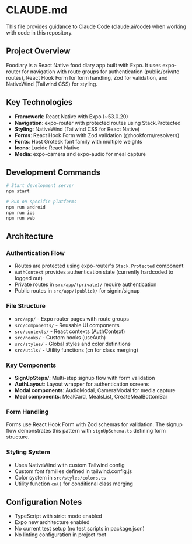 # CLAUDE.md

This file provides guidance to Claude Code (claude.ai/code) when working with code in this repository.

## Project Overview

Foodiary is a React Native food diary app built with Expo. It uses expo-router for navigation with route groups for authentication (public/private routes), React Hook Form for form handling, Zod for validation, and NativeWind (Tailwind CSS) for styling.

## Key Technologies

- **Framework**: React Native with Expo (~53.0.20)
- **Navigation**: expo-router with protected routes using Stack.Protected
- **Styling**: NativeWind (Tailwind CSS for React Native)
- **Forms**: React Hook Form with Zod validation (@hookform/resolvers)
- **Fonts**: Host Grotesk font family with multiple weights
- **Icons**: Lucide React Native
- **Media**: expo-camera and expo-audio for meal capture

## Development Commands

```bash
# Start development server
npm start

# Run on specific platforms
npm run android
npm run ios  
npm run web
```

## Architecture

### Authentication Flow
- Routes are protected using expo-router's `Stack.Protected` component
- `AuthContext` provides authentication state (currently hardcoded to logged out)
- Private routes in `src/app/(private)/` require authentication
- Public routes in `src/app/(public)/` for signin/signup

### File Structure
- `src/app/` - Expo router pages with route groups
- `src/components/` - Reusable UI components
- `src/contexts/` - React contexts (AuthContext)
- `src/hooks/` - Custom hooks (useAuth)
- `src/styles/` - Global styles and color definitions
- `src/utils/` - Utility functions (cn for class merging)

### Key Components
- **SignUpSteps/**: Multi-step signup flow with form validation
- **AuthLayout**: Layout wrapper for authentication screens
- **Modal components**: AudioModal, CameraModal for media capture
- **Meal components**: MealCard, MealsList, CreateMealBottomBar

### Form Handling
Forms use React Hook Form with Zod schemas for validation. The signup flow demonstrates this pattern with `signUpSchema.ts` defining form structure.

### Styling System
- Uses NativeWind with custom Tailwind config
- Custom font families defined in tailwind.config.js
- Color system in `src/styles/colors.ts`
- Utility function `cn()` for conditional class merging

## Configuration Notes

- TypeScript with strict mode enabled
- Expo new architecture enabled
- No current test setup (no test scripts in package.json)
- No linting configuration in project root
